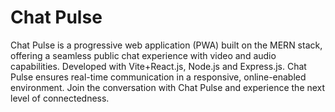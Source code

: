 # Chat Pulse

Chat Pulse is a progressive web application (PWA) built on the MERN stack, offering a seamless public chat experience with video and audio capabilities. Developed with Vite+React.js, Node.js and Express.js. Chat Pulse ensures real-time communication in a responsive, online-enabled environment. Join the conversation with Chat Pulse and experience the next level of connectedness.
